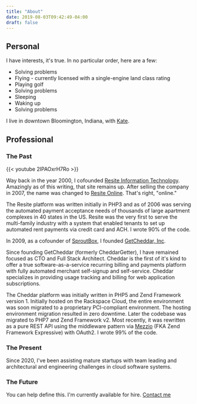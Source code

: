 ```yaml
---
title: "About"
date: 2019-08-03T09:42:49-04:00
draft: false
---
```


## Personal

I have interests, it's true. In no particular order, here are a few:

* Solving problems
* Flying - currently licensed with a single-engine land class rating
* Playing golf
* Solving problems
* Sleeping
* Waking up
* Solving problems

I live in downtown Bloomington, Indiana, with [Kate](https://www.kategalvin.com/).

## Professional

### The Past

{{< youtube 2IPAOxrH7Ro >}}

Way back in the year 2000, I cofounded [Resite Information Technology](http://resiteit.com/). Amazingly as of this writing, that site remains up. After selling the company in 2007, the name was changed to [Resite Online](http://www.resiteonline.com/). That's right, "online."

The Resite platform was written initially in PHP3 and as of 2006 was serving the automated payment acceptance needs of thousands of large apartment complexes in 40 states in the US. Resite was the very first to serve the multi-family industry with a system that enabled tenants to set up automated rent payments via credit card and ACH. I wrote 90% of the code.

In 2009, as a cofounder of [SproutBox](http://sproutbox.com), I founded [GetCheddar, Inc](https://www.getcheddar.com).

Since founding GetCheddar (formerly CheddarGetter), I have remained focused as CTO and Full Stack Architect. Cheddar is the first of it's kind to offer a true software-as-a-service recurring billing and payments platform with fully automated merchant self-signup and self-service. Cheddar specializes in providing usage tracking and billing for web application subscriptions.

The Cheddar platform was initially written in PHP5 and Zend Framework version 1. Initially hosted on the Rackspace Cloud, the entire environment was soon migrated to a proprietary PCI-compliant environment. The hosting environment migration resulted in zero downtime. Later the codebase was migrated to PHP7 and Zend Framework v2. Most recently, it was rewritten as a pure REST API using the middleware pattern via [Mezzio](https://getlaminas.org/) (FKA Zend Framework Expressive) with OAuth2. I wrote 99% of the code.

### The Present

Since 2020, I've been assisting mature startups with team leading and architectural and engineering challenges in cloud software systems. 

### The Future

You can help define this. I'm currently available for hire. [Contact me](/contact)
